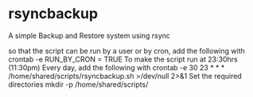 # rsyncbackup
A simple Backup and Restore system using rsync

so that the script can be run by a user or by cron, add the following
with crontab -e
  RUN_BY_CRON = TRUE
To make the script run at 23:30hrs (11:30pm) Every day, add the following 
with crontab -e
  30 23 * * * /home/shared/scripts/rsyncbackup.sh >/dev/null 2>&1
Set the required directories
  mkdir -p /home/shared/scripts/
  
